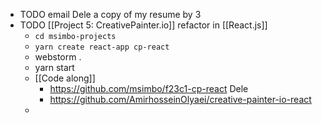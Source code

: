 - TODO email Dele a copy of my resume by 3
- TODO [[Project 5: CreativePainter.io]] refactor in [[React.js]]
	- `cd msimbo-projects`
	- `yarn create react-app cp-react`
	- webstorm .
	- yarn start
	- [[Code along]]
		- https://github.com/msimbo/f23c1-cp-react Dele
		- https://github.com/AmirhosseinOlyaei/creative-painter-io-react
	-